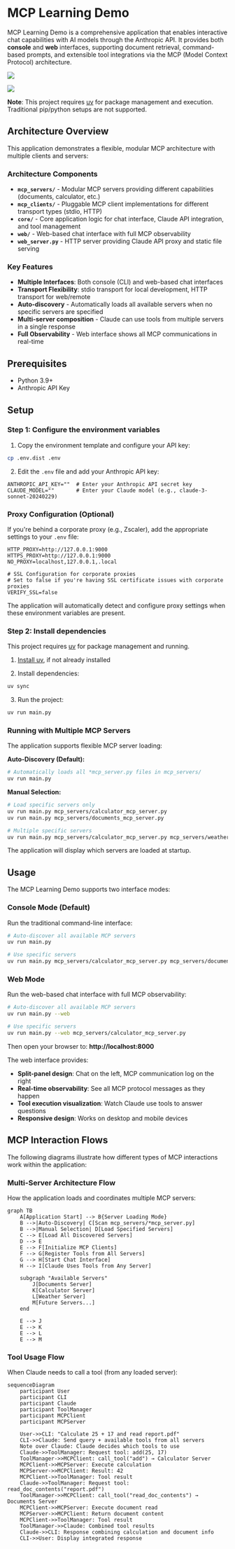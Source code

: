 # MCP Learning Demo

MCP Learning Demo is a comprehensive application that enables interactive chat capabilities with AI models through the Anthropic API. It provides both **console** and **web** interfaces, supporting document retrieval, command-based prompts, and extensible tool integrations via the MCP (Model Context Protocol) architecture.

![](docs/img/cli-interface.png)

![](docs/img/web-interface.png)

**Note**: This project requires [uv](https://github.com/astral-sh/uv) for package management and execution. Traditional pip/python setups are not supported.

## Architecture Overview

This application demonstrates a flexible, modular MCP architecture with multiple clients and servers:

### Architecture Components
- **`mcp_servers/`** - Modular MCP servers providing different capabilities (documents, calculator, etc.)
- **`mcp_clients/`** - Pluggable MCP client implementations for different transport types (stdio, HTTP)
- **`core/`** - Core application logic for chat interface, Claude API integration, and tool management
- **`web/`** - Web-based chat interface with full MCP observability
- **`web_server.py`** - HTTP server providing Claude API proxy and static file serving

### Key Features
- **Multiple Interfaces**: Both console (CLI) and web-based chat interfaces
- **Transport Flexibility**: stdio transport for local development, HTTP transport for web/remote
- **Auto-discovery** - Automatically loads all available servers when no specific servers are specified
- **Multi-server composition** - Claude can use tools from multiple servers in a single response
- **Full Observability** - Web interface shows all MCP communications in real-time

## Prerequisites

- Python 3.9+
- Anthropic API Key

## Setup

### Step 1: Configure the environment variables

1. Copy the environment template and configure your API key:

```bash
cp .env.dist .env
```

2. Edit the `.env` file and add your Anthropic API key:

```
ANTHROPIC_API_KEY=""  # Enter your Anthropic API secret key
CLAUDE_MODEL=""       # Enter your Claude model (e.g., claude-3-sonnet-20240229)
```

### Proxy Configuration (Optional)

If you're behind a corporate proxy (e.g., Zscaler), add the appropriate settings to your `.env` file:

```
HTTP_PROXY=http://127.0.0.1:9000
HTTPS_PROXY=http://127.0.0.1:9000
NO_PROXY=localhost,127.0.0.1,.local

# SSL Configuration for corporate proxies
# Set to false if you're having SSL certificate issues with corporate proxies
VERIFY_SSL=false
```

The application will automatically detect and configure proxy settings when these environment variables are present.

### Step 2: Install dependencies

This project requires [uv](https://github.com/astral-sh/uv) for package management and running.

1. [Install uv](https://github.com/astral-sh/uv?tab=readme-ov-file#installation), if not already installed

2. Install dependencies:

```bash
uv sync
```

3. Run the project:

```bash
uv run main.py
```

### Running with Multiple MCP Servers

The application supports flexible MCP server loading:

**Auto-Discovery (Default):**
```bash
# Automatically loads all *mcp_server.py files in mcp_servers/
uv run main.py
```

**Manual Selection:**
```bash
# Load specific servers only
uv run main.py mcp_servers/calculator_mcp_server.py
uv run main.py mcp_servers/documents_mcp_server.py

# Multiple specific servers
uv run main.py mcp_servers/calculator_mcp_server.py mcp_servers/weather_mcp_server.py
```

The application will display which servers are loaded at startup.

## Usage

The MCP Learning Demo supports two interface modes:

### Console Mode (Default)
Run the traditional command-line interface:
```bash
# Auto-discover all available MCP servers
uv run main.py

# Use specific servers
uv run main.py mcp_servers/calculator_mcp_server.py mcp_servers/documents_mcp_server.py
```

### Web Mode
Run the web-based chat interface with full MCP observability:
```bash
# Auto-discover all available MCP servers  
uv run main.py --web

# Use specific servers
uv run main.py --web mcp_servers/calculator_mcp_server.py
```

Then open your browser to: **http://localhost:8000**

The web interface provides:
- **Split-panel design**: Chat on the left, MCP communication log on the right
- **Real-time observability**: See all MCP protocol messages as they happen  
- **Tool execution visualization**: Watch Claude use tools to answer questions
- **Responsive design**: Works on desktop and mobile devices


## MCP Interaction Flows

The following diagrams illustrate how different types of MCP interactions work within the application:

### Multi-Server Architecture Flow

How the application loads and coordinates multiple MCP servers:

```mermaid
graph TB
    A[Application Start] --> B{Server Loading Mode}
    B -->|Auto-Discovery| C[Scan mcp_servers/*mcp_server.py]
    B -->|Manual Selection| D[Load Specified Servers]
    C --> E[Load All Discovered Servers]
    D --> E
    E --> F[Initialize MCP Clients]
    F --> G[Register Tools from All Servers]
    G --> H[Start Chat Interface]
    H --> I[Claude Uses Tools from Any Server]
    
    subgraph "Available Servers"
        J[Documents Server]
        K[Calculator Server]
        L[Weather Server]
        M[Future Servers...]
    end
    
    E --> J
    E --> K
    E --> L
    E --> M
```

### Tool Usage Flow

When Claude needs to call a tool (from any loaded server):

```mermaid
sequenceDiagram
    participant User
    participant CLI
    participant Claude
    participant ToolManager
    participant MCPClient
    participant MCPServer

    User->>CLI: "Calculate 25 + 17 and read report.pdf"
    CLI->>Claude: Send query + available tools from all servers
    Note over Claude: Claude decides which tools to use
    Claude->>ToolManager: Request tool: add(25, 17)
    ToolManager->>MCPClient: call_tool("add") → Calculator Server
    MCPClient->>MCPServer: Execute calculation
    MCPServer->>MCPClient: Result: 42
    MCPClient->>ToolManager: Tool result
    Claude->>ToolManager: Request tool: read_doc_contents("report.pdf")
    ToolManager->>MCPClient: call_tool("read_doc_contents") → Documents Server
    MCPClient->>MCPServer: Execute document read
    MCPServer->>MCPClient: Return document content
    MCPClient->>ToolManager: Tool result
    ToolManager->>Claude: Combined tool results
    Claude->>CLI: Response combining calculation and document info
    CLI->>User: Display integrated response
```
